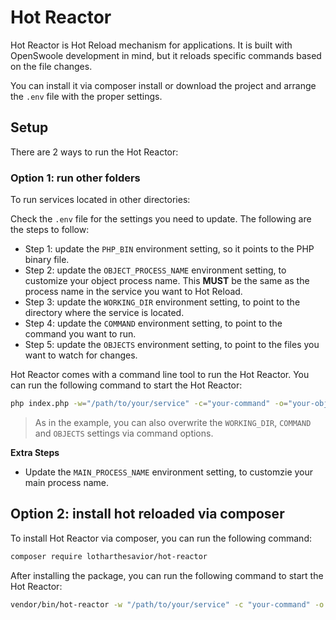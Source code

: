 
# Hot Reactor

Hot Reactor is Hot Reload mechanism for applications. It is built with OpenSwoole development in mind, but it reloads specific commands based on the file changes.

You can install it via composer install or download the project and arrange the `.env` file with the proper settings.

## Setup

There are 2 ways to run the Hot Reactor:

### Option 1: run other folders

To run services located in other directories:

Check the `.env` file for the settings you need to update. The following are the steps to follow:

- Step 1: update the `PHP_BIN` environment setting, so it points to the PHP binary file.
- Step 2: update the `OBJECT_PROCESS_NAME` environment setting, to customize your object process name. This **MUST** be the same as the process name in the service you want to Hot Reload.
- Step 3: update the `WORKING_DIR` environment setting, to point to the directory where the service is located.
- Step 4: update the `COMMAND` environment setting, to point to the command you want to run.
- Step 5: update the `OBJECTS` environment setting, to point to the files you want to watch for changes.

Hot Reactor comes with a command line tool to run the Hot Reactor. You can run the following command to start the Hot Reactor:

```bash
php index.php -w="/path/to/your/service" -c="your-command" -o="your-objects"
```

> As in the example, you can also overwrite the `WORKING_DIR`, `COMMAND` and `OBJECTS` settings via command options.

**Extra Steps**

- Update the `MAIN_PROCESS_NAME` environment setting, to customzie your main process name.

## Option 2: install hot reloaded via composer

To install Hot Reactor via composer, you can run the following command:

```bash
composer require lotharthesavior/hot-reactor
```

After installing the package, you can run the following command to start the Hot Reactor:

```bash
vendor/bin/hot-reactor -w "/path/to/your/service" -c "your-command" -o "your-objects"
```
